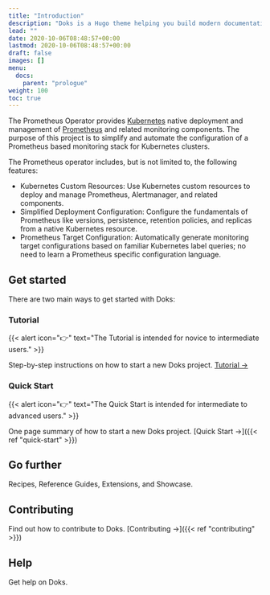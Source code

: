 ```yaml
---
title: "Introduction"
description: "Doks is a Hugo theme helping you build modern documentation websites that are secure, fast, and SEO-ready — by default."
lead: ""
date: 2020-10-06T08:48:57+00:00
lastmod: 2020-10-06T08:48:57+00:00
draft: false
images: []
menu:
  docs:
    parent: "prologue"
weight: 100
toc: true
---
```


The Prometheus Operator provides [Kubernetes](https://kubernetes.io/) native deployment and management of [Prometheus](https://prometheus.io/) and related monitoring components.
The purpose of this project is to simplify and automate the configuration of a Prometheus based monitoring stack for Kubernetes clusters.

The Prometheus operator includes, but is not limited to, the following features:

* Kubernetes Custom Resources: Use Kubernetes custom resources to deploy and manage Prometheus, Alertmanager, and related components.
* Simplified Deployment Configuration: Configure the fundamentals of Prometheus like versions, persistence, retention policies, and replicas from a native Kubernetes resource.
* Prometheus Target Configuration: Automatically generate monitoring target configurations based on familiar Kubernetes label queries; no need to learn a Prometheus specific configuration language.

## Get started

There are two main ways to get started with Doks:

### Tutorial

{{< alert icon="👉" text="The Tutorial is intended for novice to intermediate users." >}}

Step-by-step instructions on how to start a new Doks project. [Tutorial →](https://getdoks.org/tutorial/introduction/)

### Quick Start

{{< alert icon="👉" text="The Quick Start is intended for intermediate to advanced users." >}}

One page summary of how to start a new Doks project. [Quick Start →]({{< ref "quick-start" >}})

## Go further

Recipes, Reference Guides, Extensions, and Showcase.

## Contributing

Find out how to contribute to Doks. [Contributing →]({{< ref "contributing" >}})

## Help

Get help on Doks.
